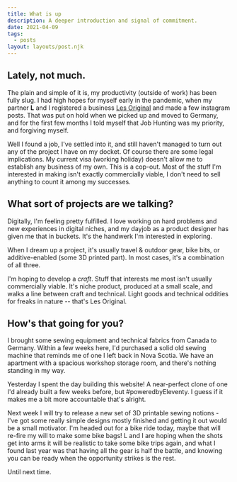 ```yaml
---
title: What is up
description: A deeper introduction and signal of commitment.
date: 2021-04-09
tags:
  - posts
layout: layouts/post.njk
---
```


## Lately, not much.

The plain and simple of it is, my productivity (outside of work) has been fully slug. I had high hopes for myself early in the pandemic, when my partner **L** and I registered a business [Les Original](https://www.lesoriginal.com) and made a few instagram posts. That was put on hold when we picked up and moved to Germany, and for the first few months I told myself that Job Hunting was my priority, and forgiving myself.

Well I found a job, I've settled into it, and still haven't managed to turn out any of the project I have on my docket. Of course there are some legal implications. My current visa (working holiday) doesn't allow me to establish any business of my own. This is a cop-out. Most of the stuff I'm interested in making isn't exactly commercially viable, I don't need to sell anything to count it among my successes.

## What sort of projects are we talking?

Digitally, I'm feeling pretty fulfilled. I love working on hard problems and new experiences in digital niches, and my dayjob as a product designer has given me that in buckets. It's the handwerk I'm interested in exploring.

When I dream up a project, it's usually travel & outdoor gear, bike bits, or additive-enabled (some 3D printed part). In most cases, it's a combination of all three.

I'm hoping to develop a _craft_. Stuff that interests me most isn't usually commercially viable. It's niche product, produced at a small scale, and walks a line between craft and technical. Light goods and technical oddities for freaks in nature -- that's Les Original.

## How's that going for you?

I brought some sewing equipment and technical fabrics from Canada to Germany. Within a few weeks here, I'd purchased a solid old sewing machine that reminds me of one I left back in Nova Scotia. We have an apartment with a spacious workshop storage room, and there's nothing standing in my way.

Yesterday I spent the day building this website! A near-perfect clone of one I'd already built a few weeks before, but #poweredbyEleventy. I guess if it makes me a bit more accountable that's alright.

Next week I will try to release a new set of 3D printable sewing notions - I've got some really simple designs mostly finished and getting it out would be a small motivator. I'm headed out for a bike ride today, maybe that will re-fire my will to make some bike bags! L and I are hoping when the shots get into arms it will be realistic to take some bike trips again, and what I found last year was that having all the gear is half the battle, and knowing you can be ready when the opportunity strikes is the rest.

Until next time.